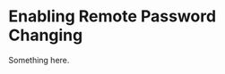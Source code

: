 [title]: # (Enabling Remote Password Changing)
[tags]: # (XXX)
[priority]: # (964)
# Enabling Remote Password Changing
Something here.
